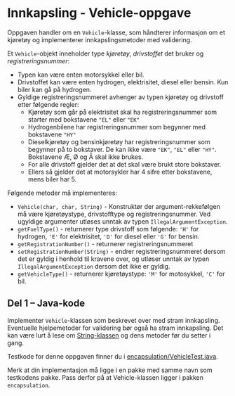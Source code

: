 # Innkapsling - Vehicle-oppgave

Oppgaven handler om en `Vehicle`-klasse, som håndterer informasjon om et kjøretøy og implementerer innkapslingsmetoder med validering.

Et `Vehicle`-objekt inneholder type *kjøretøy*, *drivstoffet* det bruker og *registreringsnummer*:

- Typen kan være enten motorsykkel eller bil.
- Drivstoffet kan være enten hydrogen, elektrisitet, diesel eller bensin. Kun biler kan gå på hydrogen.
- Gyldige registreringsnummeret avhenger av typen kjøretøy og drivstoff etter følgende regler:
  - Kjøretøy som går på elektrisitet skal ha registreringsnummer som starter med bokstavene `"EL"` eller `"EK"`
  - Hydrogenbilene har registreringsnummer som begynner med bokstavene `"HY"`
  - Dieselkjøretøy og bensinkjøretøy har registreringsnummer som begynner på to bokstaver. De kan ikke være `"EK"`, `"EL"` eller `"HY"`. Bokstavene Æ, Ø og Å skal ikke brukes.
  - For alle drivstoff gjelder det at det skal være brukt store bokstaver.
  - Ellers så gjelder det at motorsykler har 4 sifre etter bokstavene, mens biler har 5.

Følgende metoder må implementeres:

- `Vehicle(char, char, String)` - Konstruktør der argument-rekkefølgen må være kjøretøystype, drivstofftype og registreringsnummer. Ved ugyldige argumenter utløses unntak av typen `IllegalArgumentException`.
- `getFuelType()` - returnerer type drivstoff som følgende: `'H'` for hydrogen, `'E'` for elektrisitet, `'D'` for diesel eller `'G'` for bensin.
- `getRegistrationNumber()` - returnerer registreringsnummeret
- `setRegistrationNumber(String)`  - endrer registreringsnummeret dersom det er gyldig i henhold til kravene over, og utløser unntak av typen `IllegalArgumentException` dersom det ikke er gyldig.
- `getVehicleType()` - returnerer kjøretøystype: `'M'` for motosykkel, `'C'` for bil.

## Del 1 – Java-kode

Implementer `Vehicle`-klassen som beskrevet over med stram innkapsling. Eventuelle hjelpemetoder for validering bør også ha stram innkapsling. Det kan være lurt å lese om [String-klassen](https://www.ntnu.no/wiki/display/tdt4100/java.lang.String) og dens metoder før du setter i gang.

Testkode for denne oppgaven finner du i [encapsulation/VehicleTest.java](../../src/test/java/encapsulation/VehicleTest.java).

Merk at din implementasjon må ligge i en pakke med samme navn som testkodens pakke. Pass derfor på at Vehicle-klassen ligger i pakken `encapsulation`.
